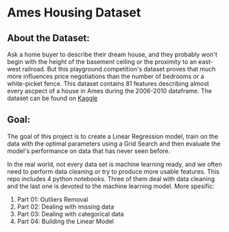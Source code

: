 # Ames Housing Dataset

## About the Dataset:
Ask a home buyer to describe their dream house, and they probably won't begin with the height of the basement ceiling or the proximity to an east-west railroad. But this playground competition's dataset proves that much more influences price negotiations than the number of bedrooms or a white-picket fence.
This dataset contains 81 features describing almost every ascpect of a house in Ames during the 2006-2010 dataframe. The dataset can be found on [Kaggle](https://www.kaggle.com/competitions/house-prices-advanced-regression-techniques/overview)

## Goal:
The goal of this project is to create a Linear Regression model, train on the data with the optimal parameters using a Grid Search and then evaluate the model's performance on data that has never seen before. 

In the real world, not every data set is machine learning ready, and we often need to perform data cleaning or try to produce more usable features. This repo includes 4 python notebooks. Three of them deal with data cleaning and the last one is devoted to the machine learning model. More spesific:
  1) Part 01: Outliers Removal
  2) Part 02: Dealing with missing data
  3) Part 03: Dealing with categorical data
  4) Part 04: Building the Linear Model
